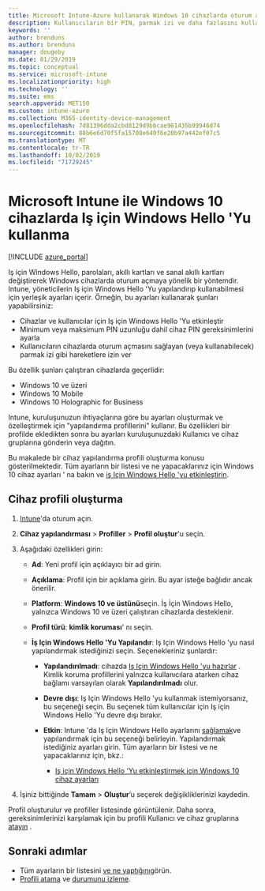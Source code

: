 ```yaml
---
title: Microsoft Intune-Azure kullanarak Windows 10 cihazlarda oturum açmak için PIN kullanma | Microsoft Docs
description: Kullanıcıların bir PIN, parmak izi ve daha fazlasını kullanarak cihazlarda oturum açmalarına olanak tanımak için Iş için Windows Hello 'Yu kullanın. Bu ayarlarla Windows 10 cihazları için Intune 'da bir kimlik koruması yapılandırma profili oluşturun ve profili Kullanıcı gruplarına ve cihaz gruplarına atayın.
keywords: ''
author: brenduns
ms.author: brenduns
manager: dougeby
ms.date: 01/29/2019
ms.topic: conceptual
ms.service: microsoft-intune
ms.localizationpriority: high
ms.technology: ''
ms.suite: ems
search.appverid: MET150
ms.custom: intune-azure
ms.collection: M365-identity-device-management
ms.openlocfilehash: 7d81396dda2cbd8129d9bbcae961435b99946d74
ms.sourcegitcommit: 88b6e6d70f5fa15708e640f6e20b97a442ef07c5
ms.translationtype: MT
ms.contentlocale: tr-TR
ms.lasthandoff: 10/02/2019
ms.locfileid: "71729245"
---
```

# <a name="use-windows-hello-for-business-on-windows-10-devices-with-microsoft-intune"></a>Microsoft Intune ile Windows 10 cihazlarda Iş için Windows Hello 'Yu kullanma

[!INCLUDE [azure_portal](../includes/azure_portal.md)]

Iş için Windows Hello, parolaları, akıllı kartları ve sanal akıllı kartları değiştirerek Windows cihazlarda oturum açmaya yönelik bir yöntemdir. Intune, yöneticilerin Iş için Windows Hello 'Yu yapılandırıp kullanabilmesi için yerleşik ayarları içerir. Örneğin, bu ayarları kullanarak şunları yapabilirsiniz:

- Cihazlar ve kullanıcılar için Iş için Windows Hello 'Yu etkinleştir
- Minimum veya maksimum PIN uzunluğu dahil cihaz PIN gereksinimlerini ayarla
- Kullanıcıların cihazlarda oturum açmasını sağlayan (veya kullanabilecek) parmak izi gibi hareketlere izin ver

Bu özellik şunları çalıştıran cihazlarda geçerlidir:

- Windows 10 ve üzeri
- Windows 10 Mobile
- Windows 10 Holographic for Business

Intune, kuruluşunuzun ihtiyaçlarına göre bu ayarları oluşturmak ve özelleştirmek için "yapılandırma profillerini" kullanır. Bu özellikleri bir profilde ekledikten sonra bu ayarları kuruluşunuzdaki Kullanıcı ve cihaz gruplarına gönderin veya dağıtın.

Bu makalede bir cihaz yapılandırma profili oluşturma konusu gösterilmektedir. Tüm ayarların bir listesi ve ne yapacaklarınız için Windows 10 cihaz ayarları ' na bakın ve [iş Için Windows Hello 'yu etkinleştirin](identity-protection-windows-settings.md).

## <a name="create-the-device-profile"></a>Cihaz profili oluşturma

1. [Intune](https://go.microsoft.com/fwlink/?linkid=2090973)'da oturum açın.
2. **Cihaz yapılandırması** > **Profiller** > **Profil oluştur**'u seçin.
3. Aşağıdaki özellikleri girin:

    - **Ad**: Yeni profil için açıklayıcı bir ad girin.
    - **Açıklama**: Profil için bir açıklama girin. Bu ayar isteğe bağlıdır ancak önerilir.
    - **Platform**: **Windows 10 ve üstünü**seçin. İş İçin Windows Hello, yalnızca Windows 10 ve üzeri çalıştıran cihazlarda desteklenir.
    - **Profil türü**: **kimlik koruması**' nı seçin.
    - **İş Için Windows Hello 'Yu Yapılandır**: Iş Için Windows Hello 'yu nasıl yapılandırmak istediğinizi seçin. Seçenekleriniz şunlardır:

        - **Yapılandırılmadı**: cihazda [Iş Için Windows Hello 'yu hazırlar](https://docs.microsoft.com/windows/security/identity-protection/hello-for-business/hello-how-it-works-provisioning) . Kimlik koruma profillerini yalnızca kullanıcılara atarken cihaz bağlamı varsayılan olarak **Yapılandırılmadı** olur.
        - **Devre dışı**: Iş Için Windows Hello 'yu kullanmak istemiyorsanız, bu seçeneği seçin. Bu seçenek tüm kullanıcılar için Iş için Windows Hello 'Yu devre dışı bırakır.
        - **Etkin**: Intune 'da Iş Için Windows Hello ayarlarını [sağlamak](https://docs.microsoft.com/windows/security/identity-protection/hello-for-business/hello-how-it-works-provisioning)ve yapılandırmak için bu seçeneği belirleyin. Yapılandırmak istediğiniz ayarları girin. Tüm ayarların bir listesi ve ne yapacaklarınız için, bkz.:

            - [Iş için Windows Hello 'Yu etkinleştirmek için Windows 10 cihaz ayarları](identity-protection-windows-settings.md)

4. İşiniz bittiğinde **Tamam** > **Oluştur**’u seçerek değişikliklerinizi kaydedin.

Profil oluşturulur ve profiller listesinde görüntülenir. Daha sonra, gereksinimlerinizi karşılamak için bu profili Kullanıcı ve cihaz gruplarına [atayın](../configuration/device-profile-assign.md) .

<!--  Removing image as part of design review; retaining source until we known the disposition.

## Example of device restriction settings

In this high-level example, you'll create a device restriction policy that blocks the use of the built-in camera app on Android devices.

![How to disable the camera on Android devices](./media/identity-protection-configure/disable-android-camera.png)

-->

## <a name="next-steps"></a>Sonraki adımlar

- Tüm ayarların bir listesini [ve ne yaptığını](identity-protection-windows-settings.md)görün.
- [Profili atama](../configuration/device-profile-assign.md) ve [durumunu izleme](../configuration/device-profile-monitor.md).
